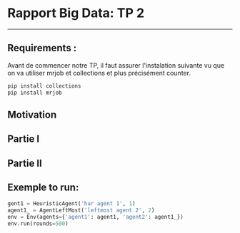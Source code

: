 # Rapport Big Data: TP 2 
-------------------------------------

 
Requirements :  
-----------
Avant de commencer notre TP, il faut assurer l'instalation suivante vu que on va utiliser mrjob et collections et plus précisément counter.  
```python
pip install collections
pip install mrjob
```

Motivation
-----------





Partie I
-----------
 

Partie II
-----------
 


Exemple to run: 
-----------
```python
gent1 = HeuristicAgent('hur agent 1', 1)
agent1_ = AgentLeftMost('leftmost agent 2', 2)
env = Env(agents={'agent1': agent1, 'agent2': agent1_})
env.run(rounds=500)
```
 
